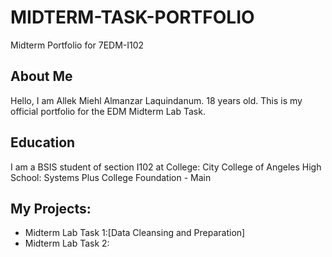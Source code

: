 # MIDTERM-TASK-PORTFOLIO
Midterm Portfolio for 7EDM-I102
## About Me
Hello, I am Allek Miehl Almanzar Laquindanum. 18 years old. This is my official portfolio for the EDM Midterm Lab Task.
## Education
I am a BSIS student of section I102 at 
College: City College of Angeles
High School: Systems Plus College Foundation - Main

## My Projects:
- Midterm Lab Task 1:[Data Cleansing and Preparation]
- Midterm Lab Task 2:
